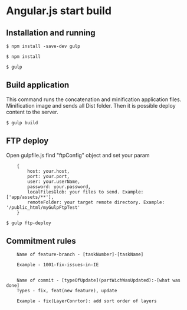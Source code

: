 # Angular.js start build

Installation and running
-----------
```
$ npm install -save-dev gulp

$ npm install

$ gulp
```

Build аpplication
-----------
This command runs the concatenation and minification application files. Minification image and sends all Dist folder. Then it is possible deploy content to the server.

```
$ gulp build
```


FTP deploy
-----------
Open gulpfile.js find  "ftpConfig"  object and set your param
```
	{
		host: your.host,
		port: your.port,
		user: your.userName,
		password: your.password,
		localFilesGlob: your files to send. Example: ['app/assets/**'],
		remoteFolder: your target remote directory. Example: '/public_html/myGulpFtpTest'
	}
```

```
$ gulp ftp-deploy
```
Commitment rules
----------------
```
	Name of feature-branch - [taskNumber]-[taskName] 

	Example - 1001-fix-issues-in-IE


	Name of commit - [typeOfUpdate](partWichWasUpdated):-[what was done] 
	Types - fix, feat(new feature), update

	Example - fix(LayerConrtor): add sort order of layers


```




